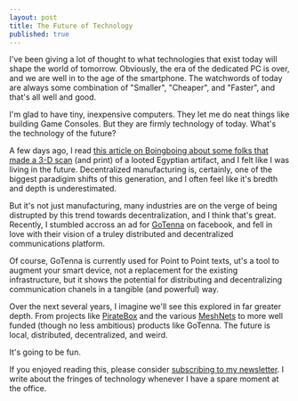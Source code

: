 ```yaml
---
layout: post
title: The Future of Technology
published: true
---
```


I've been giving a lot of thought to what technologies that exist today will shape the world of tomorrow. Obviously, the era of the dedicated PC is over, and we are well in to the age of the smartphone. The watchwords of today are always some combination of "Smaller", "Cheaper", and "Faster", and that's all well and good. 

I'm glad to have tiny, inexpensive computers. They let me do neat things like building Game Consoles. But they are firmly technology of today. What's the technology of the future? 

A few days ago, I read [this article on Boingboing about some folks that made a 3-D scan](http://boingboing.net/2016/02/23/scanning-artists-de-loot-stole.html) (and print) of a looted Egyptian artifact, and I felt like I was living in the future. Decentralized manufacturing is, certainly, one of the biggest paradigim shifts of this generation, and I often feel like it's bredth and depth is underestimated. 

But it's not just manufacturing, many industries are on the verge of being distrupted by this trend towards decentralization, and I think that's great. Recently, I stumbled accross an ad for [GoTenna](http://gotenna.com) on facebook, and fell in love with their vision of a truley distributed and decentralized communications platform. 

Of course, GoTenna is currently used for Point to Point texts, ut's a tool to augment your smart device, not a replacement for the existing infrastructure, but it shows the potential for distributing and decentralizing communication chanels in a tangible (and powerful) way. 

Over the next several years, I imagine we'll see this explored in far greater depth. From projects like [PirateBox](https://piratebox.cc/) and the various [MeshNets](https://www.reddit.com/r/darknetplan) to more well funded (though no less ambitious) products like GoTenna. The future is local, distributed, decentralized, and weird. 

It's going to be fun. 

If you enjoyed reading this, please consider [subscribing to my newsletter](https://tinyletter.com/ajroach42). I write about the fringes of technology whenever I have a spare moment at the office.
